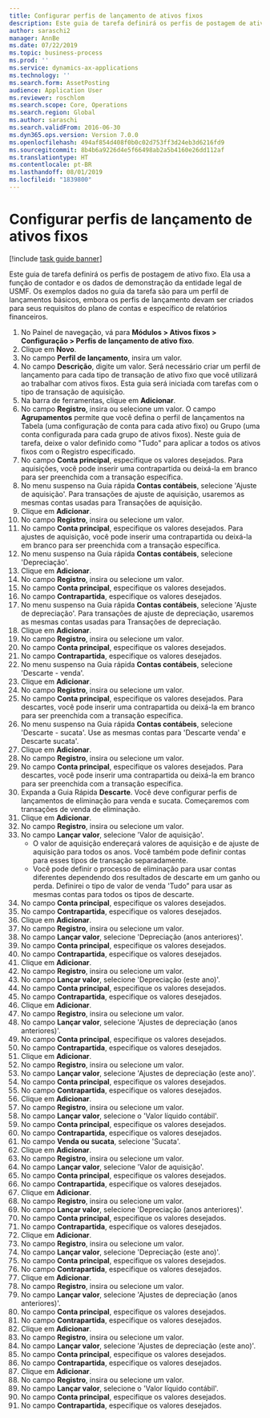 ```yaml
---
title: Configurar perfis de lançamento de ativos fixos
description: Este guia de tarefa definirá os perfis de postagem de ativo fixo.
author: saraschi2
manager: AnnBe
ms.date: 07/22/2019
ms.topic: business-process
ms.prod: ''
ms.service: dynamics-ax-applications
ms.technology: ''
ms.search.form: AssetPosting
audience: Application User
ms.reviewer: roschlom
ms.search.scope: Core, Operations
ms.search.region: Global
ms.author: saraschi
ms.search.validFrom: 2016-06-30
ms.dyn365.ops.version: Version 7.0.0
ms.openlocfilehash: 494af854d408f0b0c02d753ff3d24eb3d6216fd9
ms.sourcegitcommit: 8b4b6a9226d4e5f66498ab2a5b4160e26dd112af
ms.translationtype: HT
ms.contentlocale: pt-BR
ms.lasthandoff: 08/01/2019
ms.locfileid: "1839800"
---
```

# <a name="set-up-fixed-asset-posting-profiles"></a>Configurar perfis de lançamento de ativos fixos

[!include [task guide banner](../../includes/task-guide-banner.md)]

Este guia de tarefa definirá os perfis de postagem de ativo fixo.  Ela usa a função de contador e os dados de demonstração da entidade legal de USMF.  Os exemplos dados no guia da tarefa são para um perfil de lançamentos básicos, embora os perfis de lançamento devam ser criados para seus requisitos do plano de contas e específico de relatórios financeiros.

1. No Painel de navegação, vá para **Módulos > Ativos fixos > Configuração > Perfis de lançamento de ativo fixo**.
2. Clique em **Novo**.
3. No campo **Perfil de lançamento**, insira um valor.
4. No campo **Descrição**, digite um valor. Será necessário criar um perfil de lançamento para cada tipo de transação de ativo fixo que você utilizará ao trabalhar com ativos fixos. Esta guia será iniciada com tarefas com o tipo de transação de aquisição.  
5. Na barra de ferramentas, clique em **Adicionar**.
6. No campo **Registro**, insira ou selecione um valor. O campo **Agrupamentos** permite que você defina o perfil de lançamentos na Tabela (uma configuração de conta para cada ativo fixo) ou Grupo (uma conta configurada para cada grupo de ativos fixos). Neste guia de tarefa, deixe o valor definido como "Tudo" para aplicar a todos os ativos fixos com o Registro especificado.  
7. No campo **Conta principal**, especifique os valores desejados. Para aquisições, você pode inserir uma contrapartida ou deixá-la em branco para ser preenchida com a transação específica.    
8. No menu suspenso na Guia rápida **Contas contábeis**, selecione 'Ajuste de aquisição'. Para transações de ajuste de aquisição, usaremos as mesmas contas usadas para Transações de aquisição.  
9. Clique em **Adicionar**.
10. No campo **Registro**, insira ou selecione um valor.
11. No campo **Conta principal**, especifique os valores desejados. Para ajustes de aquisição, você pode inserir uma contrapartida ou deixá-la em branco para ser preenchida com a transação específica.    
12. No menu suspenso na Guia rápida **Contas contábeis**, selecione 'Depreciação'.
13. Clique em **Adicionar**.
14. No campo **Registro**, insira ou selecione um valor.
15. No campo **Conta principal**, especifique os valores desejados.
16. No campo **Contrapartida**, especifique os valores desejados.
17. No menu suspenso na Guia rápida **Contas contábeis**, selecione 'Ajuste de depreciação'. Para transações de ajuste de depreciação, usaremos as mesmas contas usadas para Transações de depreciação.  
18. Clique em **Adicionar**.
19. No campo **Registro**, insira ou selecione um valor.
20. No campo **Conta principal**, especifique os valores desejados.
21. No campo **Contrapartida**, especifique os valores desejados.
22. No menu suspenso na Guia rápida **Contas contábeis**, selecione 'Descarte - venda'.
23. Clique em **Adicionar**.
24. No campo **Registro**, insira ou selecione um valor.
25. No campo **Conta principal**, especifique os valores desejados. Para descartes, você pode inserir uma contrapartida ou deixá-la em branco para ser preenchida com a transação específica.  
26. No menu suspenso na Guia rápida **Contas contábeis**, selecione 'Descarte - sucata'. Use as mesmas contas para 'Descarte venda' e Descarte sucata'.  
27. Clique em **Adicionar**.
28. No campo **Registro**, insira ou selecione um valor.
29. No campo **Conta principal**, especifique os valores desejados. Para descartes, você pode inserir uma contrapartida ou deixá-la em branco para ser preenchida com a transação específica.  
30. Expanda a Guia Rápida **Descarte**. Você deve configurar perfis de lançamentos de eliminação para venda e sucata.  Começaremos com transações de venda de eliminação.  
31. Clique em **Adicionar**.
32. No campo **Registro**, insira ou selecione um valor.
33. No campo **Lançar valor**, selecione 'Valor de aquisição'.
    * O valor de aquisição endereçará valores de aquisição e de ajuste de aquisição para todos os anos. Você também pode definir contas para esses tipos de transação separadamente.  
    * Você pode definir o processo de eliminação para usar contas diferentes dependendo dos resultados de descarte em um ganho ou perda. Definirei o tipo de valor de venda 'Tudo” para usar as mesmas contas para todos os tipos de descarte.  
34. No campo **Conta principal**, especifique os valores desejados.
35. No campo **Contrapartida**, especifique os valores desejados.
36. Clique em **Adicionar**.
37. No campo **Registro**, insira ou selecione um valor.
38. No campo **Lançar valor**, selecione 'Depreciação (anos anteriores)'.  
38. No campo **Conta principal**, especifique os valores desejados.
39. No campo **Contrapartida**, especifique os valores desejados.
40. Clique em **Adicionar**.
41. No campo **Registro**, insira ou selecione um valor.
42. No campo **Lançar valor**, selecione 'Depreciação (este ano)'.
43. No campo **Conta principal**, especifique os valores desejados.
44. No campo **Contrapartida**, especifique os valores desejados.
45. Clique em **Adicionar**.
46. No campo **Registro**, insira ou selecione um valor.
47. No campo **Lançar valor**, selecione 'Ajustes de depreciação (anos anteriores)'.
48. No campo **Conta principal**, especifique os valores desejados.
49. No campo **Contrapartida**, especifique os valores desejados.
50. Clique em **Adicionar**.
51. No campo **Registro**, insira ou selecione um valor.
52. No campo **Lançar valor**, selecione 'Ajustes de depreciação (este ano)'.
53. No campo **Conta principal**, especifique os valores desejados.
54. No campo **Contrapartida**, especifique os valores desejados.
55. Clique em **Adicionar**.
56. No campo **Registro**, insira ou selecione um valor.
57. No campo **Lançar valor**, selecione o 'Valor líquido contábil'.
58. No campo **Conta principal**, especifique os valores desejados.
59. No campo **Contrapartida**, especifique os valores desejados.
60. No campo **Venda ou sucata**, selecione 'Sucata'.
61. Clique em **Adicionar**.
62. No campo **Registro**, insira ou selecione um valor.
63. No campo **Lançar valor**, selecione 'Valor de aquisição'.
64. No campo **Conta principal**, especifique os valores desejados.
65. No campo **Contrapartida**, especifique os valores desejados.
66. Clique em **Adicionar**.
67. No campo **Registro**, insira ou selecione um valor.
67. No campo **Lançar valor**, selecione 'Depreciação (anos anteriores)'.  
68. No campo **Conta principal**, especifique os valores desejados.
69. No campo **Contrapartida**, especifique os valores desejados.
70. Clique em **Adicionar**.
71. No campo **Registro**, insira ou selecione um valor.
72. No campo **Lançar valor**, selecione 'Depreciação (este ano)'.
73. No campo **Conta principal**, especifique os valores desejados.
74. No campo **Contrapartida**, especifique os valores desejados.
75. Clique em **Adicionar**.
76. No campo **Registro**, insira ou selecione um valor.
77. No campo **Lançar valor**, selecione 'Ajustes de depreciação (anos anteriores)'.
78. No campo **Conta principal**, especifique os valores desejados.
79. No campo **Contrapartida**, especifique os valores desejados.
80. Clique em **Adicionar**.
81. No campo **Registro**, insira ou selecione um valor.
82. No campo **Lançar valor**, selecione 'Ajustes de depreciação (este ano)'.
83. No campo **Conta principal**, especifique os valores desejados.
84. No campo **Contrapartida**, especifique os valores desejados.
85. Clique em **Adicionar**.
86. No campo **Registro**, insira ou selecione um valor.
87. No campo **Lançar valor**, selecione o 'Valor líquido contábil'.
88. No campo **Conta principal**, especifique os valores desejados.
89. No campo **Contrapartida**, especifique os valores desejados.

